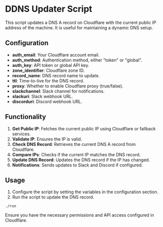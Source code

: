 # DDNS Updater Script

This script updates a DNS A record on Cloudflare with the current public IP address of the machine. It is useful for maintaining a dynamic DNS setup.

## Configuration

- **auth_email**: Your Cloudflare account email.
- **auth_method**: Authentication method, either "token" or "global".
- **auth_key**: API token or global API key.
- **zone_identifier**: Cloudflare zone ID.
- **record_name**: DNS record name to update.
- **ttl**: Time-to-live for the DNS record.
- **proxy**: Whether to enable Cloudflare proxy (true/false).
- **slackchannel**: Slack channel for notifications.
- **slackuri**: Slack webhook URL.
- **discorduri**: Discord webhook URL.

## Functionality

1. **Get Public IP**: Fetches the current public IP using Cloudflare or fallback services.
2. **Validate IP**: Ensures the IP is valid.
3. **Check DNS Record**: Retrieves the current DNS A record from Cloudflare.
4. **Compare IPs**: Checks if the current IP matches the DNS record.
5. **Update DNS Record**: Updates the DNS record if the IP has changed.
6. **Notifications**: Sends updates to Slack and Discord if configured.

## Usage

1. Configure the script by setting the variables in the configuration section.
2. Run the script to update the DNS record.

```
./run
```

Ensure you have the necessary permissions and API access configured in Cloudflare.
